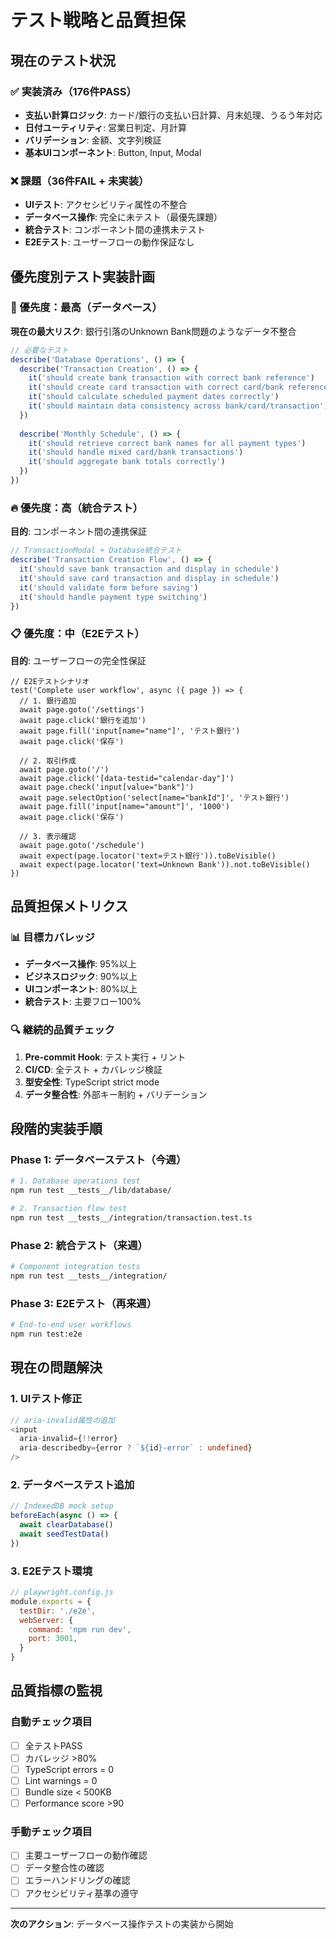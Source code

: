 # テスト戦略と品質担保

## 現在のテスト状況

### ✅ 実装済み（176件PASS）
- **支払い計算ロジック**: カード/銀行の支払い日計算、月末処理、うるう年対応
- **日付ユーティリティ**: 営業日判定、月計算
- **バリデーション**: 金額、文字列検証
- **基本UIコンポーネント**: Button, Input, Modal

### ❌ 課題（36件FAIL + 未実装）
- **UIテスト**: アクセシビリティ属性の不整合
- **データベース操作**: 完全に未テスト（最優先課題）
- **統合テスト**: コンポーネント間の連携未テスト
- **E2Eテスト**: ユーザーフローの動作保証なし

## 優先度別テスト実装計画

### 🚨 優先度：最高（データベース）
**現在の最大リスク**: 銀行引落のUnknown Bank問題のようなデータ不整合

```typescript
// 必要なテスト
describe('Database Operations', () => {
  describe('Transaction Creation', () => {
    it('should create bank transaction with correct bank reference')
    it('should create card transaction with correct card/bank reference')
    it('should calculate scheduled payment dates correctly')
    it('should maintain data consistency across bank/card/transaction')
  })
  
  describe('Monthly Schedule', () => {
    it('should retrieve correct bank names for all payment types')
    it('should handle mixed card/bank transactions')
    it('should aggregate bank totals correctly')
  })
})
```

### 🔥 優先度：高（統合テスト）
**目的**: コンポーネント間の連携保証

```typescript
// TransactionModal + Database統合テスト
describe('Transaction Creation Flow', () => {
  it('should save bank transaction and display in schedule')
  it('should save card transaction and display in schedule')
  it('should validate form before saving')
  it('should handle payment type switching')
})
```

### 📋 優先度：中（E2Eテスト）
**目的**: ユーザーフローの完全性保証

```playwright
// E2Eテストシナリオ
test('Complete user workflow', async ({ page }) => {
  // 1. 銀行追加
  await page.goto('/settings')
  await page.click('銀行を追加')
  await page.fill('input[name="name"]', 'テスト銀行')
  await page.click('保存')
  
  // 2. 取引作成
  await page.goto('/')
  await page.click('[data-testid="calendar-day"]')
  await page.check('input[value="bank"]')
  await page.selectOption('select[name="bankId"]', 'テスト銀行')
  await page.fill('input[name="amount"]', '1000')
  await page.click('保存')
  
  // 3. 表示確認
  await page.goto('/schedule')
  await expect(page.locator('text=テスト銀行')).toBeVisible()
  await expect(page.locator('text=Unknown Bank')).not.toBeVisible()
})
```

## 品質担保メトリクス

### 📊 目標カバレッジ
- **データベース操作**: 95%以上
- **ビジネスロジック**: 90%以上
- **UIコンポーネント**: 80%以上
- **統合テスト**: 主要フロー100%

### 🔍 継続的品質チェック
1. **Pre-commit Hook**: テスト実行 + リント
2. **CI/CD**: 全テスト + カバレッジ検証
3. **型安全性**: TypeScript strict mode
4. **データ整合性**: 外部キー制約 + バリデーション

## 段階的実装手順

### Phase 1: データベーステスト（今週）
```bash
# 1. Database operations test
npm run test __tests__/lib/database/

# 2. Transaction flow test  
npm run test __tests__/integration/transaction.test.ts
```

### Phase 2: 統合テスト（来週）
```bash
# Component integration tests
npm run test __tests__/integration/
```

### Phase 3: E2Eテスト（再来週）
```bash
# End-to-end user workflows
npm run test:e2e
```

## 現在の問題解決

### 1. UIテスト修正
```typescript
// aria-invalid属性の追加
<input 
  aria-invalid={!!error}
  aria-describedby={error ? `${id}-error` : undefined}
/>
```

### 2. データベーステスト追加
```typescript
// IndexedDB mock setup
beforeEach(async () => {
  await clearDatabase()
  await seedTestData()
})
```

### 3. E2Eテスト環境
```javascript
// playwright.config.js
module.exports = {
  testDir: './e2e',
  webServer: {
    command: 'npm run dev',
    port: 3001,
  }
}
```

## 品質指標の監視

### 自動チェック項目
- [ ] 全テストPASS
- [ ] カバレッジ >80%
- [ ] TypeScript errors = 0
- [ ] Lint warnings = 0
- [ ] Bundle size < 500KB
- [ ] Performance score >90

### 手動チェック項目
- [ ] 主要ユーザーフローの動作確認
- [ ] データ整合性の確認
- [ ] エラーハンドリングの確認
- [ ] アクセシビリティ基準の遵守

---

**次のアクション**: データベース操作テストの実装から開始